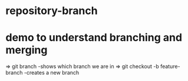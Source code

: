 # repository-branch
# demo to understand branching and merging
=> git branch                      -shows which branch we are in
=> git checkout -b feature-branch  -creates a new branch
 
